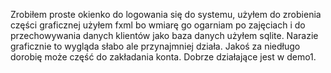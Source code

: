 Zrobiłem proste okienko do logowania się do systemu, użyłem do zrobienia części graficznej 
użyłem fxml bo wmiarę go ogarniam po zajęciach i do przechowywania danych klientów jako baza danych użyłem sqlite.
Narazie graficznie to wygląda słabo ale przynajmniej działa. 
Jakoś za niedługo dorobię może część do zakładania konta. 
Dobrze działające jest w demo1.
